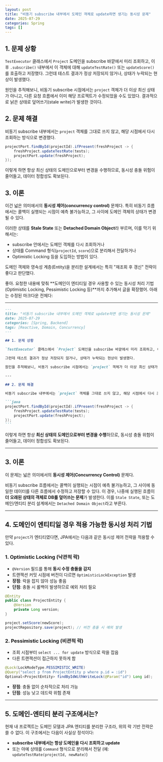```yaml
---
layout: post
title: "비동기 subscribe 내부에서 도메인 객체로 update하면 생기는 동시성 문제"
date: 2025-07-29
categories: Spring
tags: []
---
```


## 1. 문제 상황

`TestExecutor` 클래스에서 `Project` 도메인을 subscribe 바깥에서 미리 조회하고, 이후 `.subscribe()` 내부에서 이 객체에 대해 `updateTestRate()` 또는 `updateScore()`를 호출하고 저장했다.
그런데 테스트 결과가 정상 저장되지 않거나, 상태가 누락되는 현상이 발생했다.

원인을 추적해보니, 비동기 subscribe 시점에서는 `project` 객체가 더 이상 최신 상태가 아니고, 다른 요청 흐름에서 이미 해당 프로젝트가 수정되었을 수도 있었다. 결과적으로 낡은 상태로 덮어쓰기(stale write)가 발생한 것이다.

## 2. 문제 해결

비동기 subscribe 내부에서는 `project` 객체를 그대로 쓰지 않고, 해당 시점에서 다시 조회하는 방식으로 변경했다.

```java
projectPort.findById(projectId).ifPresent(freshProject -> {
    freshProject.updateTestRate(tests);
    projectPort.update(freshProject);
});
```

이렇게 하면 항상 최신 상태의 도메인으로부터 변경을 수행하므로, 동시성 충돌 위험이 줄어들고, 데이터 정합성도 확보된다.

## 3. 이론

이건 넓은 의미에서의 **동시성 제어(concurrency control)** 문제다.
특히 비동기 흐름에서는 콜백이 실행되는 시점이 예측 불가능하고, 그 사이에 도메인 객체의 상태가 변경될 수 있다.

이러한 상태를 **Stale State** 또는 **Detached Domain Object**라 부르며, 이를 막기 위해서는:

-   subscribe 안에서는 도메인 객체를 다시 조회하거나
-   상태를 Command 형식(`projectId`, `score`)으로 분리해서 전달하거나
-   Optimistic Locking 등을 도입하는 방법이 있다.

도메인 객체와 영속성 계층(Entity)을 분리한 설계에서는 특히 "재조회 후 갱신" 전략이 좋다고 판단했다.

좋아. 요청한 내용에 맞춰 \*\*도메인이 엔티티일 경우 사용할 수 있는 동시성 처리 기법(Optimistic Locking, Pessimistic Locking 등)\*\*까지 추가해서 글을 확장했어. 아래는 수정된 마크다운 전체다:

---

````markdown
---
title: "비동기 subscribe 내부에서 도메인 객체로 update하면 생기는 동시성 문제"
date: 2025-07-29
categories: [Spring, Backend]
tags: [Reactive, Domain, Concurrency]
---

## 1. 문제 상황

`TestExecutor` 클래스에서 `Project` 도메인을 subscribe 바깥에서 미리 조회하고, 이후 `.subscribe()` 내부에서 이 객체에 대해 `updateTestRate()` 또는 `updateScore()`를 호출하고 저장했다.

그런데 테스트 결과가 정상 저장되지 않거나, 상태가 누락되는 현상이 발생했다.

원인을 추적해보니, 비동기 subscribe 시점에서는 `project` 객체가 더 이상 최신 상태가 아니고, 다른 요청 흐름에서 이미 해당 프로젝트가 수정되었을 수도 있었다. 결과적으로 **낡은 상태로 덮어쓰기(stale write)** 가 발생한 것이다.

---

## 2. 문제 해결

비동기 subscribe 내부에서는 `project` 객체를 그대로 쓰지 않고, 해당 시점에서 다시 조회하는 방식으로 변경했다.

```java
projectPort.findById(projectId).ifPresent(freshProject -> {
    freshProject.updateTestRate(tests);
    projectPort.update(freshProject);
});
```
````

이렇게 하면 항상 **최신 상태의 도메인으로부터 변경을 수행**하므로, 동시성 충돌 위험이 줄어들고, 데이터 정합성도 확보된다.

---

## 3. 이론

이 문제는 넓은 의미에서의 **동시성 제어(Concurrency Control)** 문제다.

비동기 subscribe 흐름에서는 콜백이 실행되는 시점이 예측 불가능하고, 그 사이에 동일한 데이터를 다른 흐름에서 수정하고 저장할 수 있다. 이 경우, 나중에 실행된 흐름이 **더 오래된 상태의 객체로 DB를 덮어쓰는 문제**가 발생한다. 이를 `Stale State`, 또는 도메인/엔티티 분리 설계에서는 `Detached Domain Object`라고 부른다.

---

## 4. 도메인이 **엔티티**일 경우 적용 가능한 동시성 처리 기법

만약 `project`가 엔티티였다면, JPA에서는 다음과 같은 동시성 제어 전략을 적용할 수 있다.

### 1. Optimistic Locking (낙관적 락)

-   `@Version` 필드를 통해 **동시 수정 충돌을 감지**
-   트랜잭션 커밋 시점에 버전이 다르면 `OptimisticLockException` 발생
-   **장점**: 락을 잡지 않아 성능 좋음
-   **단점**: 충돌 시 롤백이 발생하므로 예외 처리 필요

```java
@Entity
public class ProjectEntity {
    @Version
    private Long version;
}
```

```java
project.setScore(newScore);
projectRepository.save(project); // 버전 충돌 시 예외 발생
```

### 2. Pessimistic Locking (비관적 락)

-   조회 시점부터 `select ... for update` 방식으로 락을 잡음
-   다른 트랜잭션이 접근하지 못하게 함

```java
@Lock(LockModeType.PESSIMISTIC_WRITE)
@Query("select p from ProjectEntity p where p.id = :id")
Optional<ProjectEntity> findByIdWithWriteLock(@Param("id") Long id);
```

-   **장점**: 충돌 없이 순차적으로 처리 가능
-   **단점**: 성능 낮고 데드락 위험 존재

---

## 5. 도메인-엔티티 분리 구조에서는?

현재 내 프로젝트는 도메인 모델과 JPA 엔티티를 분리한 구조라, 위의 락 기반 전략은 쓸 수 없다.
이 구조에서는 다음이 사실상 정석이다:

-   **subscribe 내부에서는 항상 도메인을 다시 조회하고 update**
-   또는 아예 상태를 `Command` 형식으로 분리해서 전달
    (예: `updateTestRate(projectId, newRate)`)
